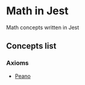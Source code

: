 # Math in Jest

Math concepts written in Jest

## Concepts list

### Axioms

* [Peano](./src/axioms/peano)
